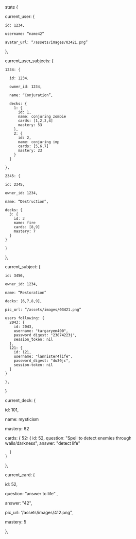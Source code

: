 state {

  current_user: {

    id: 1234,

    username: “name42”

    avatar_url: “/assets/images/03421.png”

  },


  current_user_subjects: {

    1234: {

      id: 1234,

      owner_id: 1234,

      name: “Conjuration”,

      decks: {
        1: {
          id: 1,
          name: conjuring zombie
          cards: [1,2,3,4]
          mastery: 53
        },
        2: {
          id: 2,
          name: conjuring imp
          cards: [5,6,7]
          mastery: 23
        }
      }

    },

    2345: {

    id: 2345,

    owner_id: 1234,

    name: “Destruction”,

    decks: {
      3: {
        id: 3
        name: fire
        cards: [8,9]
        mastery: 7
      }
    }

    }

  },


  current_subject: {

    id: 3456,

    owner_id: 1234,

    name: “Restoration”

    decks: [6,7,8,9],

    pic_url: “/assets/images/03421.png”

    users_following: {
      2043: {
        id: 2043,
        username: "targaryen400",
        password_digest: "23874223j",
        session_token: nil
      },
      121: {
        id: 121,
        username: "lannister4life",
        password_digest: "du30jc",
        session-token: nil
      }
    }

    },

  }

  current_deck: {

  id: 101,

  name: mysticism

  mastery: 62

  cards: {
      52: {
        id: 52,
        question: "Spell to detect enemies through walls/darkness",
        answer: "detect life"
        
      }
    }

  },

  current_card: {

  id: 52,

  question: “answer to life” ,

  answer: "42",

  pic_url: “/assets/images/412.png”,

  mastery: 5

},
